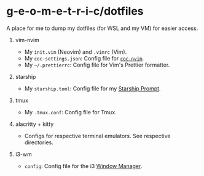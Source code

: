 # g-e-o-m-e-t-r-i-c/dotfiles

A place for me to dump my dotfiles (for WSL and my VM) for easier access.

1. vim-nvim

    - My `init.vim` (Neovim) and `.vimrc` (Vim).
    - My `coc-settings.json`: Config file for [`coc.nvim`](https://github.com/neoclide/coc.nvim/).
    - My `~/.prettierrc`: Config file for Vim's Prettier formatter.

2. starship

    - My `starship.toml`: Config file for my [Starship Prompt](https://starship.rs/).

3. tmux

    - My `.tmux.conf`: Config file for Tmux.

4. alacritty + kitty

    - Configs for respective terminal emulators. See respective directories.

5. i3-wm

    - `config`: Config file for the i3 [Window Manager](https://i3wm.org/).

